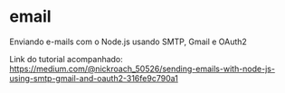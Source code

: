 # email

Enviando e-mails com o Node.js usando SMTP, Gmail e OAuth2

Link do tutorial acompanhado: https://medium.com/@nickroach_50526/sending-emails-with-node-js-using-smtp-gmail-and-oauth2-316fe9c790a1
